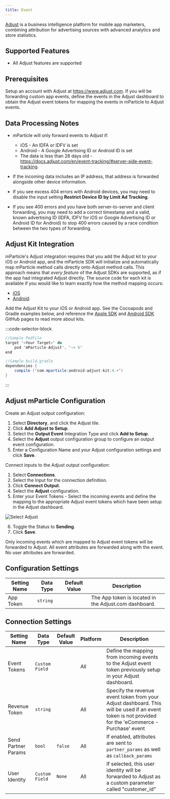 ```yaml
---
title: Event
---
```


[Adjust](https://www.adjust.com) is a business intelligence platform for mobile app marketers, combining attribution for advertising sources with advanced analytics and store statistics.

## Supported Features

* All Adjust features are supported

## Prerequisites

Setup an account with Adjust at <https://www.adjust.com>.  If you will be forwarding custom app events, define the events in the Adjust dashboard to obtain the Adjust event tokens for mapping the events in mParticle to Adjust events.

## Data Processing Notes

* mParticle will only forward events to Adjust if:

  * iOS - An IDFA or IDFV is set
  * Android - A Google Advertising ID or Android ID is set
  * The data is less than 28 days old - <https://docs.adjust.com/en/event-tracking/#server-side-event-tracking>.

* If the incoming data includes an IP address, that address is forwarded alongside other device information.

* If you see excess 404 errors with Android devices, you may need to disable the input setting **Restrict Device ID by Limit Ad Tracking**.
* If you see 400 errors and you have both server-to-server and client forwarding, you may need to add a correct timestamp and a valid, known advertising ID (IDFA, IDFV for iOS or Google Advertising ID or Android ID for Android) to stop 400 errors caused by a race condition between the two types of forwarding.

## Adjust Kit Integration

mParticle's Adjust integration requires that you add the Adjust kit to your iOS or Android app, and the mParticle SDK will initialize and automatically map mParticle method calls directly onto Adjust method calls. This approach means that *every feature* of the Adjust SDKs are supported, as if the app had integrated Adjust directly. The source code for each kit is available if you would like to learn exactly how the method mapping occurs:

- [iOS](https://github.com/mparticle-integrations/mparticle-apple-integration-adjust)
- [Android](https://github.com/mparticle-integrations/mparticle-android-integration-adjust)

Add the Adjust Kit to your iOS or Android app. See the Cocoapods and Gradle examples below, and reference the [Apple SDK](https://github.com/mParticle/mparticle-apple-sdk) and [Android SDK](https://github.com/mParticle/mparticle-android-sdk) GitHub pages to read more about kits.

:::code-selector-block
~~~objectivec
//Sample Podfile
target '<Your Target>' do
    pod 'mParticle-Adjust', '~> 6'
end
~~~

~~~java
//Sample build.gradle
dependencies {
    compile ('com.mparticle:android-adjust-kit:4.+')
}
~~~
:::

## Adjust mParticle Configuration

Create an Adjust output configuration:

1.  Select **Directory**, and click the Adjust tile.
2.  Click **Add Adjust to Setup**.
3.  Select the **Output Event** Integration Type and click **Add to Setup**.
4.  Select the **Adjust** output configuration group to configure an output event configuration.
5.  Enter a Configuration Name and your Adjust configuration settings and click **Save**.

Connect inputs to the Adjust output configuration:

1.  Select **Connections**.
2.  Select the Input for the connection definition.
3.  Click **Connect Output**.
4.  Select the **Adjust** configuration.
5.  Enter your Event Tokens - Select the incoming events and define the mapping to the appropriate Adjust event tokens which have been setup in the Adjust dashboard.

![Select Adjust](/images/adjust-tokens.png)

6. Toggle the Status to **Sending**.
7. Click **Save**.

<aside class="notice"> Only incoming events which are mapped to Adjust event tokens will be forwarded to Adjust.  All event attributes are forwarded along with the event.  No user attributes are forwarded.</aside>

## Configuration Settings

| Setting Name |  Data Type | Default Value  | Description |
| ---|---|---|---|
| App Token | `string` | <unset> | The App token is located in the Adjust.com dashboard. |

## Connection Settings

| Setting Name |  Data Type    | Default Value | Platform | Description |
| ---|---|---|---|-----
| Event Tokens | `Custom Field` | <unset> | All| Define the mapping from incoming events to the Adjust event token previously setup in your Adjust dashboard. |
| Revenue Token | `string` | <unset> | All| Specify the revenue event token from your Adjust dashboard.  This will be used if an event token is not provided for the 'eCommerce - Purchase' event |
| Send Partner Params | `bool` | `false` | All | If enabled, attributes are sent to `partner_params` as well as `callback_params` |
| User Identity | `Custom Field` | `None` | All | If selected, this user identity will be forwarded to Adjust as a custom parameter called "customer_id" |
